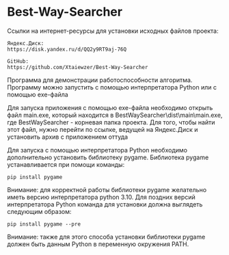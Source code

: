 # Best-Way-Searcher
Ссылки на интернет-ресурсы для установки исходных файлов проекта:

	Яндекс.Диск:
	https://disk.yandex.ru/d/QQ2y9RT9aj-76Q

	GitHub:
	https://github.com/Xtaiewzer/Best-Way-Searcher


 Программа для демонстрации работоспособности алгоритма. Программу можно запустить с помощью интерпретатора Python или с помощью exe-файла
 
 Для запуска приложения с помощью exe-файла необходимо открыть файл main.exe, который находится в BestWaySearcher\dist\main\main.exe, где BestWaySearcher - корневая папка проекта. Для того, чтобы найти этот файл, нужно перейти по ссылке, ведущей на Яндекс.Диск и установить архив с приложением оттуда
 
 Для запуска с помощью интерпретатора Python необходимо дополнительно установить библиотеку pygame. Библиотека pygame устанавливается при помощи команды:

	pip install pygame

 Внимание: для корректной работы библиотеки pygame желательно иметь версию интерпретатора python 3.10. Для поздних версий интерпретатора Python команда для установки должна выглядеть следующим образом:
 
	pip install pygame --pre

 Внимание: также для этого способа установки библиотеки pygame должен быть данным Python в переменную окружения PATH.
